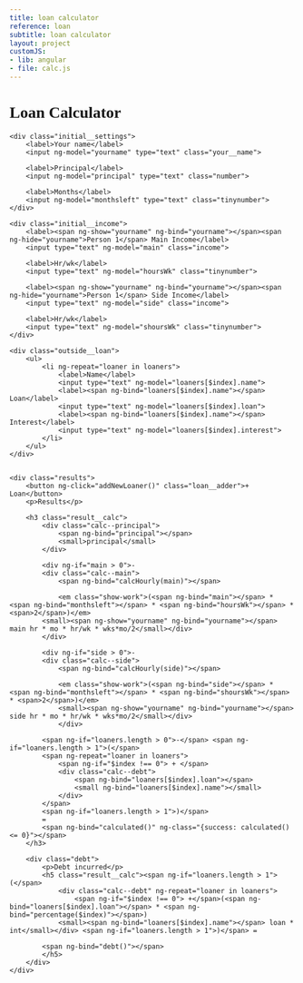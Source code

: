 ```yaml
---
title: loan calculator
reference: loan
subtitle: loan calculator
layout: project
customJS:
- lib: angular
- file: calc.js
---
```


<style>
@import url(http://fonts.googleapis.com/css?family=Cutive+Mono);

body {
	font-family: "Cutive Mono";
}
.project {
	width: 75%;
	margin: auto;
	font-size: 150%;
	position: relative;
}
input {
	border: 1px solid #E4EAEA;
	padding: 0.75em 0.5em 0.25em;
	font: 1.5em "Cutive Mono";
	width: 33.333333%;
	margin-top: -1px;
}
div, li {
	clear: both;
}
ul {
	list-style: none;
}
div input, .outside__loan li {
	float: left;
}
input:focus {
	outline: none;
	border-left-color: #0FBCB8;
}
label {
	position: absolute;
	margin-left: 0.5rem;
	font-size: 75%;
	color: #ADB2B2;
}
.your__name {
	width: 70%;
}
.income {
	width: 40%;
}
.number {
	width: 20%;
}
.tinynumber {
	width: 10%;
}
.outside__loan {
	border-top: 4px solid #E4EAEA;
	border-bottom: 4px solid #E4EAEA;
	overflow: auto;
	margin-bottom: 1em;
}
.loan__adder {
	font: 1.5em "Cutive Mono";
	background-color: #C6CCCC;
	color: white;
	border: none;
	padding: 0.5em;
	display: inline-block;
	float: right;
}
.loan__adder:hover {
	background-color: #ADB2B2;
}
.loan__adder:focus {
	background-color: #0FBCB8;
}
.success {
	color: #94e515;
}
.result__calc {
	padding: 1em 0;
	line-height: 2;
}
.result__calc div {
	display: inline-block;
}
.result__calc div[class^='calc--'] {
	position: relative;
}
.result__calc small {
	position: absolute;
	font-size: 40%;
	color: #C6CCCC;
	width: 100%;
	border-top: 1px solid #C6CCCC;
	text-transform: uppercase;
	text-align: center;
	margin-top: -12px;
}
.show-work {
	color: #C6CCCC;
}
.debt {
	padding-top: 0.5rem;
	border-top: 1px solid #E4EAEA;
}
</style>

<!--
#Shit to worry about re: loans

* Money earned
* Money cost in taxes
* Money cost of living
* Money able to loan
-->

<div ng-app ng-controller="Calculator">
	<h1 class="title">Loan Calculator</h1>

	<div class="initial__settings">
		<label>Your name</label>
		<input ng-model="yourname" type="text" class="your__name">

		<label>Principal</label>
		<input ng-model="principal" type="text" class="number">
	
		<label>Months</label>
		<input ng-model="monthsleft" type="text" class="tinynumber">
	</div>

	<div class="initial__income">
		<label><span ng-show="yourname" ng-bind="yourname"></span><span ng-hide="yourname">Person 1</span> Main Income</label>
		<input type="text" ng-model="main" class="income">
	
		<label>Hr/wk</label>
		<input type="text" ng-model="hoursWk" class="tinynumber">
	
		<label><span ng-show="yourname" ng-bind="yourname"></span><span ng-hide="yourname">Person 1</span> Side Income</label>
		<input type="text" ng-model="side" class="income">
	
		<label>Hr/wk</label>
		<input type="text" ng-model="shoursWk" class="tinynumber">
	</div>

	<div class="outside__loan">
		<ul>
			<li ng-repeat="loaner in loaners">
				<label>Name</label>
				<input type="text" ng-model="loaners[$index].name">
				<label><span ng-bind="loaners[$index].name"></span> Loan</label>
				<input type="text" ng-model="loaners[$index].loan">
				<label><span ng-bind="loaners[$index].name"></span> Interest</label>
				<input type="text" ng-model="loaners[$index].interest">
			</li>
		</ul>
	</div>
	

	<div class="results">
		<button ng-click="addNewLoaner()" class="loan__adder">+ Loan</button>
		<p>Results</p>
	
		<h3 class="result__calc">
			<div class="calc--principal">
				<span ng-bind="principal"></span> 
				<small>principal</small>
			</div>
		
			<div ng-if="main > 0">- 
			<div class="calc--main">
				<span ng-bind="calcHourly(main)"></span>
			
				<em class="show-work">(<span ng-bind="main"></span> * <span ng-bind="monthsleft"></span> * <span ng-bind="hoursWk"></span> * <span>2</span>)</em>
			<small><span ng-show="yourname" ng-bind="yourname"></span> main hr * mo * hr/wk * wks*mo/2</small></div>
			</div>
		
			<div ng-if="side > 0">-
			<div class="calc--side">
				<span ng-bind="calcHourly(side)"></span>
			
				<em class="show-work">(<span ng-bind="side"></span> * <span ng-bind="monthsleft"></span> * <span ng-bind="shoursWk"></span> * <span>2</span>)</em>
				<small><span ng-show="yourname" ng-bind="yourname"></span> side hr * mo * hr/wk * wks*mo/2</small></div>
				</div>
		
			<span ng-if="loaners.length > 0">-</span> <span ng-if="loaners.length > 1">(</span>
			<span ng-repeat="loaner in loaners">
				<span ng-if="$index !== 0"> + </span>
				<div class="calc--debt">
					<span ng-bind="loaners[$index].loan"></span>
					<small ng-bind="loaners[$index].name"></small>
				</div>
			</span>
			<span ng-if="loaners.length > 1">)</span>
			= 
			<span ng-bind="calculated()" ng-class="{success: calculated() <= 0}"></span>
		</h3>
	
		<div class="debt">
			<p>Debt incurred</p>
			<h5 class="result__calc"><span ng-if="loaners.length > 1">(</span>
				<div class="calc--debt" ng-repeat="loaner in loaners">
					<span ng-if="$index !== 0"> +</span>(<span ng-bind="loaners[$index].loan"></span> * <span ng-bind="percentage($index)"></span>)
				<small><span ng-bind="loaners[$index].name"></span> loan * int</small></div> <span ng-if="loaners.length > 1">)</span> = 
	    	
			<span ng-bind="debt()"></span>
			</h5>
		</div>
	</div>

</div>
